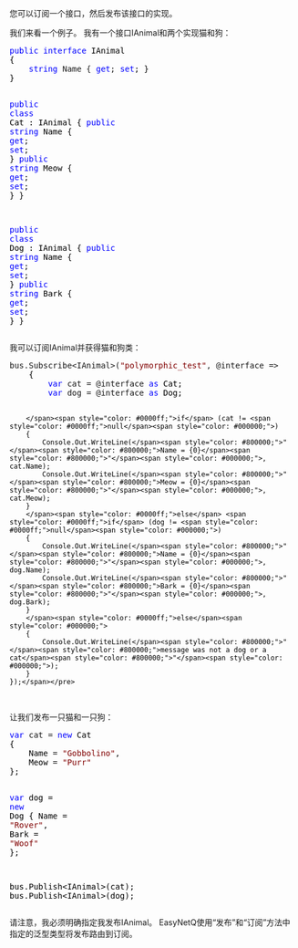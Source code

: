 <p>您可以订阅一个接口，然后发布该接口的实现。</p>
<p>我们来看一个例子。 我有一个接口IAnimal和两个实现猫和狗：</p>
<div class="cnblogs_code">
<pre><span style="color: #0000ff;">public</span> <span style="color: #0000ff;">interface</span><span style="color: #000000;"> IAnimal
{
    </span><span style="color: #0000ff;">string</span> Name { <span style="color: #0000ff;">get</span>; <span style="color: #0000ff;">set</span><span style="color: #000000;">; }
}

</span><span style="color: #0000ff;">public</span> <span style="color: #0000ff;">class</span><span style="color: #000000;"> Cat : IAnimal
{
    </span><span style="color: #0000ff;">public</span> <span style="color: #0000ff;">string</span> Name { <span style="color: #0000ff;">get</span>; <span style="color: #0000ff;">set</span><span style="color: #000000;">; }
    </span><span style="color: #0000ff;">public</span> <span style="color: #0000ff;">string</span> Meow { <span style="color: #0000ff;">get</span>; <span style="color: #0000ff;">set</span><span style="color: #000000;">; }
}

</span><span style="color: #0000ff;">public</span> <span style="color: #0000ff;">class</span><span style="color: #000000;"> Dog : IAnimal
{
    </span><span style="color: #0000ff;">public</span> <span style="color: #0000ff;">string</span> Name { <span style="color: #0000ff;">get</span>; <span style="color: #0000ff;">set</span><span style="color: #000000;">; }
    </span><span style="color: #0000ff;">public</span> <span style="color: #0000ff;">string</span> Bark { <span style="color: #0000ff;">get</span>; <span style="color: #0000ff;">set</span><span style="color: #000000;">; }
}</span></pre>
</div>
<p>我可以订阅IAnimal并获得猫和狗类：</p>
<div class="cnblogs_code">
<pre>bus.Subscribe&lt;IAnimal&gt;(<span style="color: #800000;">"</span><span style="color: #800000;">polymorphic_test</span><span style="color: #800000;">"</span>, @interface =&gt;<span style="color: #000000;">
    {
        </span><span style="color: #0000ff;">var</span> cat = @interface <span style="color: #0000ff;">as</span><span style="color: #000000;"> Cat;
        </span><span style="color: #0000ff;">var</span> dog = @interface <span style="color: #0000ff;">as</span><span style="color: #000000;"> Dog;

        </span><span style="color: #0000ff;">if</span> (cat != <span style="color: #0000ff;">null</span><span style="color: #000000;">)
        {
            Console.Out.WriteLine(</span><span style="color: #800000;">"</span><span style="color: #800000;">Name = {0}</span><span style="color: #800000;">"</span><span style="color: #000000;">, cat.Name);
            Console.Out.WriteLine(</span><span style="color: #800000;">"</span><span style="color: #800000;">Meow = {0}</span><span style="color: #800000;">"</span><span style="color: #000000;">, cat.Meow);
        }
        </span><span style="color: #0000ff;">else</span> <span style="color: #0000ff;">if</span> (dog != <span style="color: #0000ff;">null</span><span style="color: #000000;">)
        {
            Console.Out.WriteLine(</span><span style="color: #800000;">"</span><span style="color: #800000;">Name = {0}</span><span style="color: #800000;">"</span><span style="color: #000000;">, dog.Name);
            Console.Out.WriteLine(</span><span style="color: #800000;">"</span><span style="color: #800000;">Bark = {0}</span><span style="color: #800000;">"</span><span style="color: #000000;">, dog.Bark);
        }
        </span><span style="color: #0000ff;">else</span><span style="color: #000000;">
        {
            Console.Out.WriteLine(</span><span style="color: #800000;">"</span><span style="color: #800000;">message was not a dog or a cat</span><span style="color: #800000;">"</span><span style="color: #000000;">);
        }
    });</span></pre>
</div>
<p>让我们发布一只猫和一只狗：</p>
<div class="cnblogs_code">
<pre><span style="color: #0000ff;">var</span> cat = <span style="color: #0000ff;">new</span><span style="color: #000000;"> Cat
{
    Name </span>= <span style="color: #800000;">"</span><span style="color: #800000;">Gobbolino</span><span style="color: #800000;">"</span><span style="color: #000000;">,
    Meow </span>= <span style="color: #800000;">"</span><span style="color: #800000;">Purr</span><span style="color: #800000;">"</span><span style="color: #000000;">
};

</span><span style="color: #0000ff;">var</span> dog = <span style="color: #0000ff;">new</span><span style="color: #000000;"> Dog
{
    Name </span>= <span style="color: #800000;">"</span><span style="color: #800000;">Rover</span><span style="color: #800000;">"</span><span style="color: #000000;">,
    Bark </span>= <span style="color: #800000;">"</span><span style="color: #800000;">Woof</span><span style="color: #800000;">"</span><span style="color: #000000;">
};

bus.Publish</span>&lt;IAnimal&gt;<span style="color: #000000;">(cat);
bus.Publish</span>&lt;IAnimal&gt;(dog);</pre>
</div>
<p>请注意，我必须明确指定我发布IAnimal。 EasyNetQ使用&ldquo;发布&rdquo;和&ldquo;订阅&rdquo;方法中指定的泛型类型将发布路由到订阅。</p>